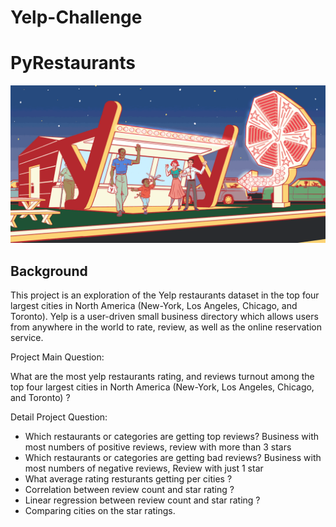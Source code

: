 # Yelp-Challenge 

# PyRestaurants
![Yelp](Images/yelp.gif)
## Background

This project is an exploration of the Yelp restaurants dataset in the top four largest cities in North America (New-York, Los Angeles, Chicago, and Toronto).
Yelp is a user-driven small business directory which allows users from anywhere in the world to rate, review, as well as the online reservation service. 

Project Main Question:

What are the most yelp restaurants rating, and reviews turnout among the top four largest cities in North America (New-York, Los Angeles, Chicago, and Toronto) ?

Detail Project Question:

* Which restaurants or categories are getting top reviews?  Business with most numbers of positive reviews, review with more than 3 stars
* Which restaurants or categories are getting bad reviews?  Business with most numbers of negative reviews, Review with just 1 star
* What average rating resturants getting per cities ?
* Correlation between review count and star rating ?
* Linear regression between review count and star rating ?
* Comparing cities on the star ratings.
